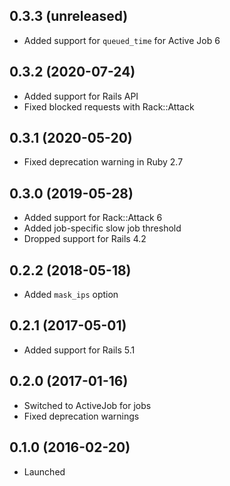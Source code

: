 ## 0.3.3 (unreleased)

- Added support for `queued_time` for Active Job 6

## 0.3.2 (2020-07-24)

- Added support for Rails API
- Fixed blocked requests with Rack::Attack

## 0.3.1 (2020-05-20)

- Fixed deprecation warning in Ruby 2.7

## 0.3.0 (2019-05-28)

- Added support for Rack::Attack 6
- Added job-specific slow job threshold
- Dropped support for Rails 4.2

## 0.2.2 (2018-05-18)

- Added `mask_ips` option

## 0.2.1 (2017-05-01)

- Added support for Rails 5.1

## 0.2.0 (2017-01-16)

- Switched to ActiveJob for jobs
- Fixed deprecation warnings

## 0.1.0 (2016-02-20)

- Launched
